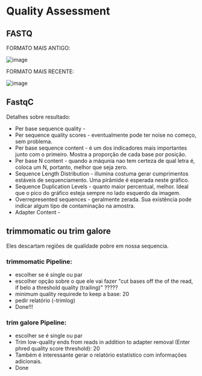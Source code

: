 # Quality Assessment

## FASTQ

FORMATO MAIS ANTIGO:

![image](https://github.com/vergani/BioInfo/assets/35334365/1de3b9d6-3493-4d7c-afd7-6c132fe74d12)

FORMATO MAIS RECENTE:

![image](https://github.com/vergani/BioInfo/assets/35334365/33028957-208a-4638-a0ea-648f1b66a94f)



## FastqC
Detalhes sobre resultado:

- Per base sequence quality - 
- Per sequence quality scores - eventualmente pode ter noise no começo, sem problema.
- Per base sequence content - é um dos indicadores mais importantes junto com o primeiro. Mostra a proporção de cada base por posição.
- Per base N content - quando a máqunia nao tem certeza de qual letra é, coloca um N, portanto, melhor que seja zero.
- Sequence Length Distribution - illumina costuma gerar cumprimentos estáveis de sequenciamento. Uma pirâmide é esperada neste gráfico.
- Sequence Duplication Levels - quanto maior percentual, melhor. Ideal que o pico do gráfico esteja sempre no lado esquerdo da imagem.
- Overrepresented sequences - geralmente zerada. Sua existência pode indicar algum tipo de contaminação na amostra.
- Adapter Content - 



## trimmomatic ou trim galore
Eles descartam regiões de qualidade pobre em nossa sequencia.

### trimmomatic Pipeline:
- escolher se é single ou par
- escolher opção sobre o que ele vai fazer "cut bases off the of the read, if belo a threshold quality (trailing)" ?????
- minimum quality requirede to keep a base: 20
- pedir relatório (-trimlog)
- Done!!!

### trim galore Pipeline:
- escolher se é single ou par
- Trim low-quality ends from reads in addition to adapter removal (Enter phred quality score threshold): 20
- Também é interessante gerar o relatório estatístico com informações adicionais.
- Done



